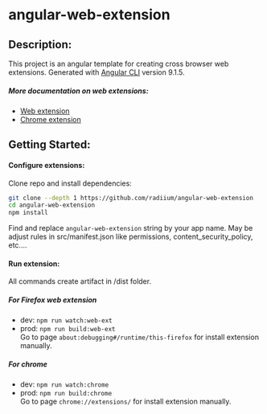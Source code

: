 # angular-web-extension

## Description:
This project is an angular template for creating cross browser web extensions.
Generated with [Angular CLI](https://github.com/angular/angular-cli) version 9.1.5.

##### More documentation on web extensions:
- [Web extension](https://developer.mozilla.org/fr/docs/Mozilla/Add-ons/WebExtensions)
- [Chrome extension](https://developer.chrome.com/extensions)

## Getting Started:

#### Configure extensions:
Clone repo and install dependencies:  
```bash 
git clone --depth 1 https://github.com/radiium/angular-web-extension
cd angular-web-extension
npm install
```
Find and replace ```angular-web-extension``` string by your app name.
May be adjust rules in src/manifest.json like permissions, content_security_policy, etc....

#### Run extension:

All commands create artifact in /dist folder.

##### For Firefox web extension
- dev: ```npm run watch:web-ext```
- prod: ```npm run build:web-ext```  
Go to page ```about:debugging#/runtime/this-firefox``` for install extension manually.

##### For chrome
- dev: ```npm run watch:chrome```
- prod: ```npm run build:chrome```  
Go to page ```chrome://extensions/``` for install extension manually.

